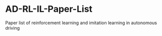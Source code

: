 # AD-RL-IL-Paper-List
Paper list of reinforcement learning and imitation learning in autonomous driving
